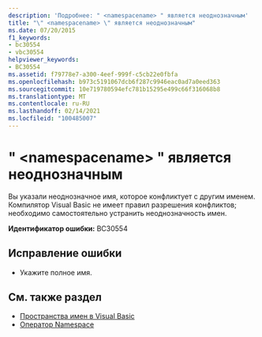 ```yaml
---
description: 'Подробнее: " <namespacename> " является неоднозначным'
title: "\" <namespacename> \" является неоднозначным"
ms.date: 07/20/2015
f1_keywords:
- bc30554
- vbc30554
helpviewer_keywords:
- BC30554
ms.assetid: f79778e7-a300-4eef-999f-c5cb22e0fbfa
ms.openlocfilehash: b973c5191067dcb6f287c9946eac0ad7a0eed363
ms.sourcegitcommit: 10e719780594efc781b15295e499c66f316068b8
ms.translationtype: MT
ms.contentlocale: ru-RU
ms.lasthandoff: 02/14/2021
ms.locfileid: "100485007"
---
```

# <a name="namespacename-is-ambiguous"></a>" \<namespacename> " является неоднозначным

Вы указали неоднозначное имя, которое конфликтует с другим именем. Компилятор Visual Basic не имеет правил разрешения конфликтов; необходимо самостоятельно устранить неоднозначность имен.  
  
 **Идентификатор ошибки:** BC30554  
  
## <a name="to-correct-this-error"></a>Исправление ошибки  
  
- Укажите полное имя.  
  
## <a name="see-also"></a>См. также раздел

- [Пространства имен в Visual Basic](../programming-guide/program-structure/namespaces.md)
- [Оператор Namespace](../language-reference/statements/namespace-statement.md)
